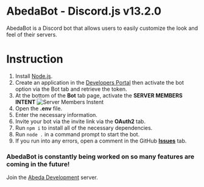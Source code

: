 # AbedaBot - Discord.js v13.2.0
AbedaBot is a Discord bot that allows users to easily customize the look and feel of their servers.

# Instruction
1.  Install [Node.js](https://nodejs.org/en/).
2.  Create an application in the [Developers Portal](https://discordapp.com/developers/applications/) then activate the bot option via the Bot tab and retrieve the token.
3.  At the bottom of the **Bot** tab page, activate the __**SERVER MEMBERS INTENT**__
    ![Server Members Instent](https://i.imgur.com/ywbvEv0.png)
4.  Open the **.env** file.
5.  Enter the necessary information.
6.  Invite your bot via the invite link via the **OAuth2** tab.
7.  Run `npm i` to install all of the necessary dependencies.
8. Run `node .` in a command prompt to start the bot.
9. If you run into any errors, open a comment in the GitHub **[Issues](https://github.com/Mildzz/AbedaBot/issues)** tab.

### AbedaBot is constantly being worked on so many features are coming in the future!

Join the [Abeda Development](https://discord.gg/VzmrCga) server.
 
